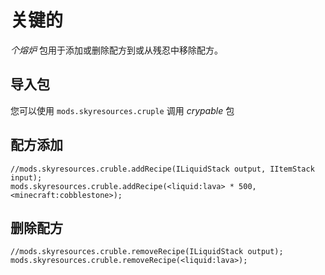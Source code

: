 # 关键的

*个熔炉* 包用于添加或删除配方到或从残忍中移除配方。

## 导入包

您可以使用 `mods.skyresources.cruple` 调用 *crypable* 包

## 配方添加

```zenscript
//mods.skyresources.cruble.addRecipe(ILiquidStack output, IItemStack input);
mods.skyresources.cruble.addRecipe(<liquid:lava> * 500, <minecraft:cobblestone>);
```

## 删除配方

```zenscript
//mods.skyresources.cruble.removeRecipe(ILiquidStack output);
mods.skyresources.cruble.removeRecipe(<liquid:lava>);
```